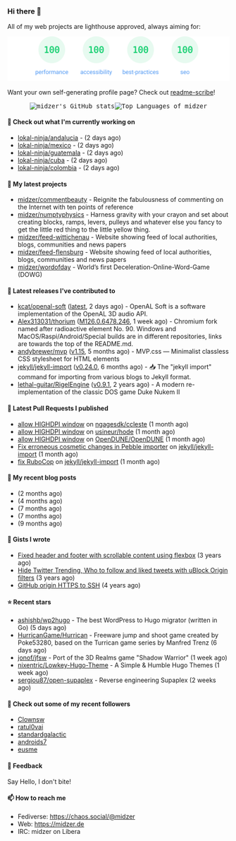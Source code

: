 ### Hi there 👋

All of my web projects are lighthouse approved, always aiming for:

<p align="center">
  <kbd><img src="https://github.com/midzer/midzer/blob/master/lighthouse.svg" alt="Lighthouse score 100s"></kbd>
</p>

Want your own self-generating profile page? Check out [readme-scribe](https://github.com/muesli/readme-scribe)!

<p align="center">
  <kbd><img src="https://github-readme-stats.vercel.app/api?username=midzer&show_icons=true&hide_title=true&hide_border=true&theme=tokyonight" alt="midzer's GitHub stats"><img height="165" src="https://github-readme-stats.vercel.app/api/top-langs/?username=midzer&layout=compact&langs_count=8&hide_border=true&theme=tokyonight" alt="Top Languages of midzer"></kbd>
</p>

#### 👷 Check out what I'm currently working on

- [lokal-ninja/andalucia](https://github.com/lokal-ninja/andalucia) -  (2 days ago)
- [lokal-ninja/mexico](https://github.com/lokal-ninja/mexico) -  (2 days ago)
- [lokal-ninja/guatemala](https://github.com/lokal-ninja/guatemala) -  (2 days ago)
- [lokal-ninja/cuba](https://github.com/lokal-ninja/cuba) -  (2 days ago)
- [lokal-ninja/colombia](https://github.com/lokal-ninja/colombia) -  (2 days ago)

#### 🌱 My latest projects

- [midzer/commentbeauty](https://github.com/midzer/commentbeauty) - Reignite the fabulousness of commenting on the Internet with ten points of reference
- [midzer/numptyphysics](https://github.com/midzer/numptyphysics) - Harness gravity with your crayon and set about creating blocks, ramps, levers, pulleys and whatever else you fancy to get the little red thing to the little yellow thing.
- [midzer/feed-wittichenau](https://github.com/midzer/feed-wittichenau) - Website showing feed of local authorities, blogs, communities and news papers
- [midzer/feed-flensburg](https://github.com/midzer/feed-flensburg) - Website showing feed of local authorities, blogs, communities and news papers
- [midzer/wordofday](https://github.com/midzer/wordofday) - World’s first Deceleration-Online-Word-Game (DOWG)

#### 🔭 Latest releases I've contributed to

- [kcat/openal-soft](https://github.com/kcat/openal-soft) ([latest](https://github.com/kcat/openal-soft/releases/tag/latest), 2 days ago) - OpenAL Soft is a software implementation of the OpenAL 3D audio API.
- [Alex313031/thorium](https://github.com/Alex313031/thorium) ([M126.0.6478.246](https://github.com/Alex313031/thorium/releases/tag/M126.0.6478.246), 1 week ago) - Chromium fork named after radioactive element No. 90. Windows and MacOS/Raspi/Android/Special builds are in different repositories, links are towards the top of the README.md.
- [andybrewer/mvp](https://github.com/andybrewer/mvp) ([v1.15](https://github.com/andybrewer/mvp/releases/tag/v1.15), 5 months ago) - MVP.css — Minimalist classless CSS stylesheet for HTML elements
- [jekyll/jekyll-import](https://github.com/jekyll/jekyll-import) ([v0.24.0](https://github.com/jekyll/jekyll-import/releases/tag/v0.24.0), 6 months ago) - :inbox_tray: The &#34;jekyll import&#34; command for importing from various blogs to Jekyll format.
- [lethal-guitar/RigelEngine](https://github.com/lethal-guitar/RigelEngine) ([v0.9.1](https://github.com/lethal-guitar/RigelEngine/releases/tag/v0.9.1), 2 years ago) - A modern re-implementation of the classic DOS game Duke Nukem II

#### 🔨 Latest Pull Requests I published

- [allow HIGHDPI window](https://github.com/ngagesdk/ccleste/pull/19) on [ngagesdk/ccleste](https://github.com/ngagesdk/ccleste) (1 month ago)
- [allow HIGHDPI window](https://github.com/usineur/hode/pull/23) on [usineur/hode](https://github.com/usineur/hode) (1 month ago)
- [allow HIGHDPI window](https://github.com/OpenDUNE/OpenDUNE/pull/402) on [OpenDUNE/OpenDUNE](https://github.com/OpenDUNE/OpenDUNE) (1 month ago)
- [Fix erroneous cosmetic changes in Pebble importer](https://github.com/jekyll/jekyll-import/pull/546) on [jekyll/jekyll-import](https://github.com/jekyll/jekyll-import) (1 month ago)
- [fix RuboCop](https://github.com/jekyll/jekyll-import/pull/545) on [jekyll/jekyll-import](https://github.com/jekyll/jekyll-import) (1 month ago)

#### 📜 My recent blog posts

- [](https://midzer.de/als-ich-mich-selbst-zu-lieben-begann) (2 months ago)
- [](https://midzer.de/porting-games-for-the-web-with-emscripten) (4 months ago)
- [](https://midzer.de/kaiserschmarrn) (7 months ago)
- [](https://midzer.de/the-future-is-remix) (7 months ago)
- [](https://midzer.de/obatzda) (9 months ago)

#### 📓 Gists I wrote

- [Fixed header and footer with scrollable content using flexbox](https://gist.github.com/3893ce8c0bec6f805ec1a7bb3269775d) (3 years ago)
- [Hide Twitter Trending, Who to follow and liked tweets with uBlock Origin filters](https://gist.github.com/1afc39bdf5adbfe0020d1c2212b76b87) (3 years ago)
- [GitHub origin HTTPS to SSH](https://gist.github.com/3ceba8ad7d956e02d9e920b121d8d059) (4 years ago)

#### ⭐ Recent stars

- [ashishb/wp2hugo](https://github.com/ashishb/wp2hugo) - The best WordPress to Hugo migrator (written in Go) (5 days ago)
- [HurricanGame/Hurrican](https://github.com/HurricanGame/Hurrican) - Freeware jump and shoot game created by Poke53280, based on the Turrican game series by Manfred Trenz (6 days ago)
- [jonof/jfsw](https://github.com/jonof/jfsw) - Port of the 3D Realms game &#34;Shadow Warrior&#34; (1 week ago)
- [nixentric/Lowkey-Hugo-Theme](https://github.com/nixentric/Lowkey-Hugo-Theme) - A Simple &amp; Humble Hugo Themes (1 week ago)
- [sergiou87/open-supaplex](https://github.com/sergiou87/open-supaplex) - Reverse engineering Supaplex (2 weeks ago)

#### 👯 Check out some of my recent followers

- [Clownsw](https://github.com/Clownsw)
- [ratul0vai](https://github.com/ratul0vai)
- [standardgalactic](https://github.com/standardgalactic)
- [androids7](https://github.com/androids7)
- [eusme](https://github.com/eusme)

#### 💬 Feedback

Say Hello, I don't bite!

#### 📫 How to reach me

- Fediverse: https://chaos.social/@midzer
- Web: https://midzer.de
- IRC: midzer on Libera
